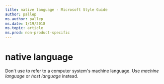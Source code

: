 ```yaml
---
title: native language - Microsoft Style Guide
author: pallep
ms.author: pallep
ms.date: 1/19/2018
ms.topic: article
ms.prod: non-product-specific
---
```


# native language

Don't use to refer to a computer system's machine language. Use *machine language* or *host language* instead.
